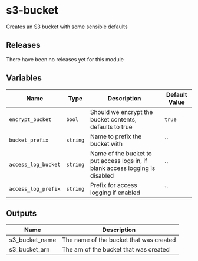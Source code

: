 s3-bucket
======


Creates an S3 bucket with some sensible defaults

Releases
------


There have been no releases yet for this module

Variables
------

|Name | Type | Description | Default Value|
--- | --- | --- | ---
`encrypt_bucket` | `bool` | Should we encrypt the bucket contents, defaults to true | `true`
`bucket_prefix` | `string` | Name to prefix the bucket with | ``
`access_log_bucket` | `string` | Name of the bucket to put access logs in, if blank access logging is disabled | ``
`access_log_prefix` | `string` | Prefix for access logging if enabled | ``

Outputs
------

|Name | Description|
--- | ---
s3_bucket_name | The name of the bucket that was created
s3_bucket_arn | The arn of the bucket that was created

